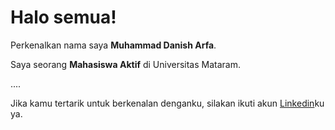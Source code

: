# Halo semua! 

Perkenalkan nama saya **Muhammad Danish Arfa**.<br>

Saya seorang **Mahasiswa Aktif** di Universitas Mataram.<br>

....<br>

Jika kamu tertarik untuk berkenalan denganku, silakan ikuti akun [Linkedin](www.linkedin.com/in/muhammad-danish-arfa)ku ya.
